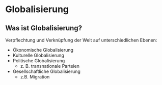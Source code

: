 # Globalisierung

## Was ist Globalisierung?

Verpflechtung und Verknüpfung der Welt auf unterschiedlichen Ebenen:

- Ökonomische Globalisierung
- Kulturelle Globalisierung
- Politische Globalisierung
  - z. B. transnationale Parteien
- Gesellschaftliche Globalisierung
  - z.B. Migration